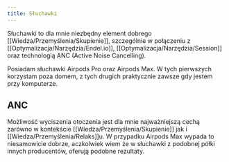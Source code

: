 ```yaml
---
title: Słuchawki
---
```


Słuchawki to dla mnie niezbędny element dobrego [[Wiedza/Przemyślenia/Skupienie]], szczególnie w połączeniu z [[Optymalizacja/Narzędzia/Endel.io]], [[Optymalizacja/Narzędzia/Session]] oraz technologią ANC (Active Noise Cancelling).

Posiadam słuchawki Airpods Pro oraz Airpods Max. W tych pierwszych korzystam poza domem, z tych drugich praktycznie zawsze gdy jestem przy komputerze.

## ANC
Możliwość wyciszenia otoczenia jest dla mnie najważniejszą cechą zarówno w kontekście [[Wiedza/Przemyślenia/Skupienie]] jak i [[Wiedza/Przemyślenia/Relaks]]u. W przypadku Airpods Max wypada to niesamowicie dobrze, aczkolwiek wiem że w słuchawki z podobnej półki innych producentów, oferują podobne rezultaty.